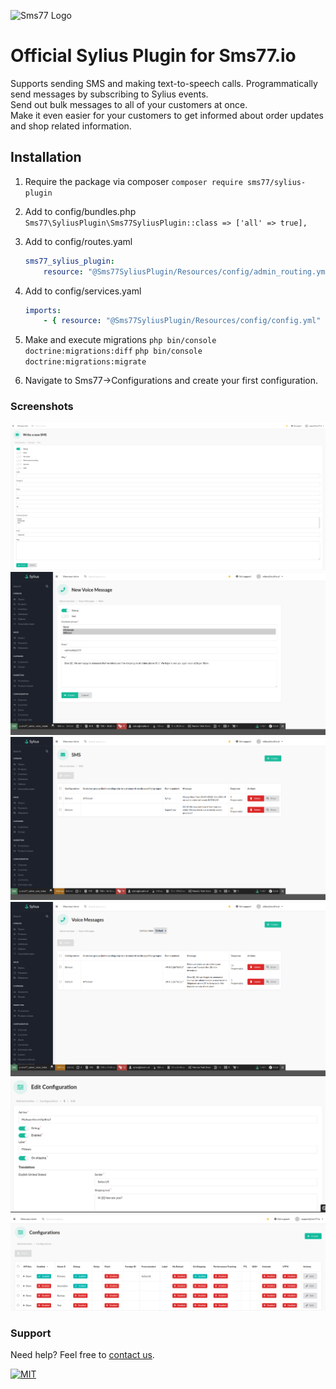 ![Sms77 Logo](https://www.sms77.io/wp-content/uploads/2019/07/sms77-Logo-400x79.png "Sms77 Logo")

# Official Sylius Plugin for Sms77.io
Supports sending SMS and making text-to-speech calls.
Programmatically send messages by subscribing to Sylius events.<br>
Send out bulk messages to all of your customers at once.<br>
Make it even easier for your customers to get informed about order updates and shop related information.

## Installation

1. Require the package via composer
    ```composer require sms77/sylius-plugin```

2. Add to config/bundles.php
    ```Sms77\SyliusPlugin\Sms77SyliusPlugin::class => ['all' => true],```

3. Add to config/routes.yaml
    ```yaml
    sms77_sylius_plugin:
        resource: "@Sms77SyliusPlugin/Resources/config/admin_routing.yml"
    ```

4. Add to config/services.yaml
    ```yaml
    imports:
        - { resource: "@Sms77SyliusPlugin/Resources/config/config.yml" }
    ```

5. Make and execute migrations
    ```php bin/console doctrine:migrations:diff```
    ```php bin/console doctrine:migrations:migrate```
     
6. Navigate to Sms77->Configurations and create your first configuration.

### Screenshots
![Write SMS](screenshots/write_sms.png "Write SMS")
![Write Voice](screenshots/write_voice.png "Write Voice")
![Sent SMS](screenshots/sms.png "Sent SMS")
![Sent Voice](screenshots/voice.png "Sent Voice")
![Create Configuration](screenshots/config_edit.png "Create Configuration")
![Configuration Overview](screenshots/config_list.png "Configuration Overview")

### Support

Need help? Feel free to [contact us](https://www.sms77.io/en/company/contact/).

[![MIT](https://img.shields.io/badge/License-MIT-teal.svg)](LICENSE)
